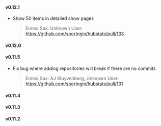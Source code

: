 #### v0.12.1
* Show 50 items in detailed show pages

  > Emma Sax: Unknown User: https://github.com/sportngin/hubstats/pull/133

#### v0.12.0
#### v0.11.5
* Fix bug where adding repositories will break if there are no commits

  > Emma Sax: AJ Stuyvenberg, Unknown User: https://github.com/sportngin/hubstats/pull/131

#### v0.11.4
#### v0.11.3
#### v0.11.2
